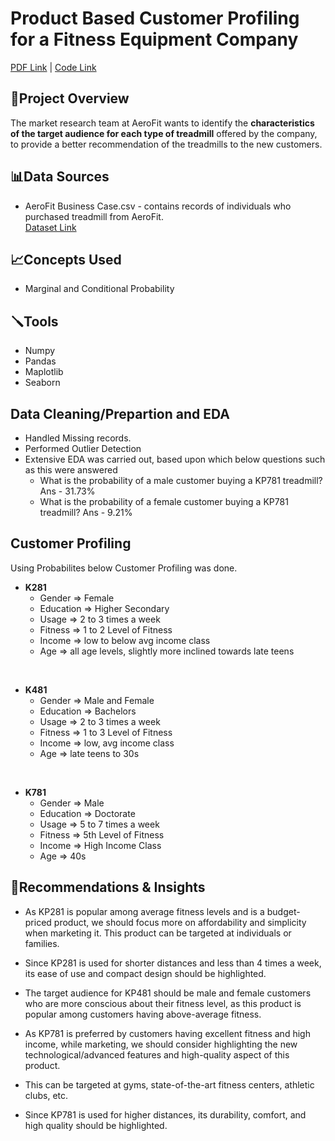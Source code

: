 # Product Based Customer Profiling for a Fitness Equipment Company
[PDF Link](https://github.com/abhishek-patro/projects/blob/main/DS%20Projects/Statistical%20Analysis%20-%20Product%20Based%20Customer%20Profilling/Product%20Based%20Customer%20Profiling.pdf) 
| [Code Link](https://github.com/abhishek-patro/projects/blob/main/DS%20Projects/Statistical%20Analysis%20-%20Product%20Based%20Customer%20Profilling/Product%20Based%20Customer%20Profiling.ipynb)
## 📌Project Overview
The market research team at AeroFit wants to identify the **characteristics of the target audience for each type of treadmill** offered by the company, to provide a better recommendation of the treadmills to the new customers.

## 📊Data Sources
- AeroFit Business Case.csv - contains records of individuals who purchased treadmill from AeroFit.
<br>[Dataset Link](#https://www.kaggle.com/datasets/sushantpatil04/aerofit)


## 📈Concepts Used
- Marginal and Conditional Probability

## 🪛Tools
- Numpy
- Pandas 
- Maplotlib
- Seaborn 


## Data Cleaning/Prepartion and EDA
- Handled Missing records.
- Performed Outlier Detection
- Extensive EDA was carried out, based upon which below questions such as this were answered
    - What is the probability of a male customer buying a KP781 treadmill? Ans - 31.73%
    - What is the probability of a female customer buying a KP781 treadmill? Ans - 9.21%



## Customer Profiling

Using Probabilites below Customer Profiling was done.

- **K281**
	- Gender => Female
	- Education => Higher Secondary
	- Usage => 2 to 3 times a week
	- Fitness => 1 to 2 Level of Fitness
	- Income => low to below avg income class
	- Age => all age levels, slightly more inclined towards late teens

<br>

- **K481**
	- Gender => Male and Female
	- Education => Bachelors
	- Usage => 2 to 3 times a week
	- Fitness => 1 to 3 Level of Fitness
	- Income => low, avg income class
	- Age => late teens to 30s

<br>

- **K781**
	- Gender => Male
	- Education => Doctorate
	- Usage => 5 to 7 times a week
	- Fitness => 5th Level of Fitness
	- Income => High Income Class
	- Age => 40s

## 📱Recommendations & Insights

- As KP281 is popular among average fitness levels and is a budget-priced product, we should focus more on affordability and simplicity when marketing it. This product can be targeted at individuals or families.

- Since KP281 is used for shorter distances and less than 4 times a week, its ease of use and compact design should be highlighted.

- The target audience for KP481 should be male and female customers who are more conscious about their fitness level, as this product is popular among customers having above-average fitness.

- As KP781 is preferred by customers having excellent fitness and high income, while marketing, we should consider highlighting the new technological/advanced features and high-quality aspect of this product.
  
- This can be targeted at gyms, state-of-the-art fitness centers, athletic clubs, etc.
  
- Since KP781 is used for higher distances, its durability, comfort, and high quality should be highlighted.



